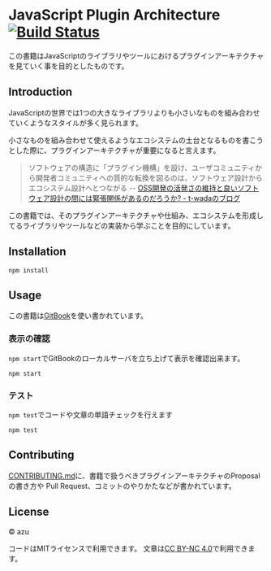 # JavaScript Plugin Architecture [![Build Status](https://travis-ci.org/azu/JavaScript-Plugin-Architecture.svg?branch=master)](https://travis-ci.org/azu/JavaScript-Plugin-Architecture)

この書籍はJavaScriptのライブラリやツールにおけるプラグインアーキテクチャを見ていく事を目的としたものです。

## Introduction

JavaScriptの世界では1つの大きなライブラリよりも小さいなものを組み合わせていくようなスタイルが多く見られます。

小さなものを組み合わせて使えるようなエコシステムの土台となるものを書こうとした際に、プラグインアーキテクチャが重要になると言えます。

> ソフトウェアの構造に「プラグイン機構」を設け、ユーザコミュニティから開発者コミュニティへの質的な転換を図るのは、ソフトウェア設計からエコシステム設計へとつながる
> -- [OSS開発の活発さの維持と良いソフトウェア設計の間には緊張関係があるのだろうか? - t-wadaのブログ](http://t-wada.hatenablog.jp/entry/active-oss-development-vs-simplicity "OSS開発の活発さの維持と良いソフトウェア設計の間には緊張関係があるのだろうか? - t-wadaのブログ")

この書籍では、そのプラグインアーキテクチャや仕組み、エコシステムを形成してるライブラリやツールなどの実装から学ぶことを目的にしています。

## Installation

    npm install

## Usage

この書籍は[GitBook](https://github.com/GitbookIO/gitbook "GitBook")を使い書かれています。

### 表示の確認

`npm start`でGitBookのローカルサーバを立ち上げて表示を確認出来ます。

    npm start

### テスト

`npm test`でコードや文章の単語チェックを行えます

    npm test

## Contributing

[CONTRIBUTING.md](./CONTRIBUTING.md)に、書籍で扱うべきプラグインアーキテクチャのProposalの書き方や
Pull Request、コミットのやりかたなどが書かれています。

## License

© azu

コードはMITライセンスで利用できます。
文章は[CC BY-NC 4.0](http://creativecommons.org/licenses/by-nc/4.0/ "CC BY-NC 4.0")で利用できます。
